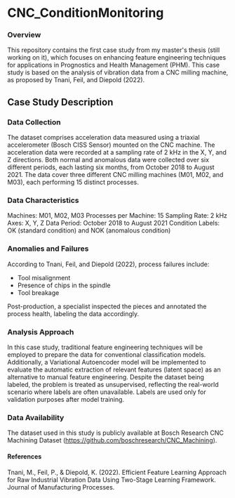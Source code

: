# CNC_ConditionMonitoring

### Overview
This repository contains the first case study from my master's thesis (still working on it), which focuses on enhancing feature engineering techniques for applications in Prognostics and Health Management (PHM). This case study is based on the analysis of vibration data from a CNC milling machine, as proposed by Tnani, Feil, and Diepold (2022).

## Case Study Description
### Data Collection
The dataset comprises acceleration data measured using a triaxial accelerometer (Bosch CISS Sensor) mounted on the CNC machine. The acceleration data were recorded at a sampling rate of 2 kHz in the X, Y, and Z directions. Both normal and anomalous data were collected over six different periods, each lasting six months, from October 2018 to August 2021. The data cover three different CNC milling machines (M01, M02, and M03), each performing 15 distinct processes.

### Data Characteristics
Machines: M01, M02, M03
Processes per Machine: 15
Sampling Rate: 2 kHz
Axes: X, Y, Z
Data Period: October 2018 to August 2021
Condition Labels: OK (standard condition) and NOK (anomalous condition)

### Anomalies and Failures
According to Tnani, Feil, and Diepold (2022), process failures include:

- Tool misalignment
- Presence of chips in the spindle
- Tool breakage

Post-production, a specialist inspected the pieces and annotated the process health, labeling the data accordingly.

### Analysis Approach
In this case study, traditional feature engineering techniques will be employed to prepare the data for conventional classification models. Additionally, a Variational Autoencoder model will be implemented to evaluate the automatic extraction of relevant features (latent space) as an alternative to manual feature engineering. Despite the dataset being labeled, the problem is treated as unsupervised, reflecting the real-world scenario where labels are often unavailable. Labels are used only for validation purposes after model training.

### Data Availability
The dataset used in this study is publicly available at Bosch Research CNC Machining Dataset (https://github.com/boschresearch/CNC_Machining).

#### References
Tnani, M., Feil, P., & Diepold, K. (2022). Efficient Feature Learning Approach for Raw Industrial Vibration Data Using Two-Stage Learning Framework. Journal of Manufacturing Processes.
